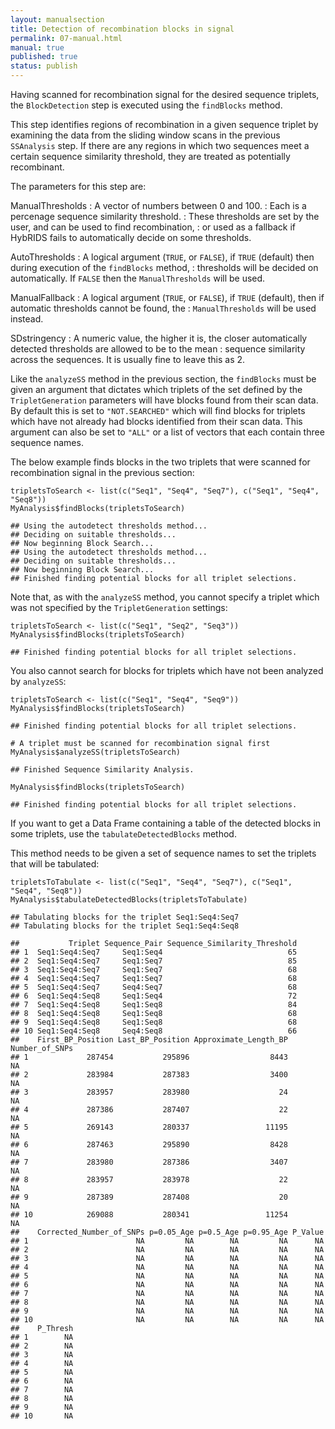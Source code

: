 ```yaml
---
layout: manualsection
title: Detection of recombination blocks in signal
permalink: 07-manual.html
manual: true
published: true
status: publish
---
```

 

 
Having scanned for recombination signal for the desired sequence triplets, the `BlockDetection` step is executed using the `findBlocks` method.
 
This step identifies regions of recombination in a given sequence triplet by examining the data from the sliding window scans in the previous `SSAnalysis` step. If there are any regions in which two sequences meet a certain sequence similarity threshold, they are treated as potentially recombinant.
 
The parameters for this step are:
 
ManualThresholds
  : A vector of numbers between 0 and 100.
  : Each is a percenage sequence similarity threshold.
  : These thresholds are set by the user, and can be used to find recombination,
  : or used as a fallback if HybRIDS fails to automatically decide on some thresholds.
  
AutoThresholds
  : A logical argument (`TRUE`, or `FALSE`), if `TRUE` (default) then during execution of the `findBlocks` method,
  : thresholds will be decided on automatically. If `FALSE` then the `ManualThresholds` will be used.
  
ManualFallback
  : A logical argument (`TRUE`, or `FALSE`), if `TRUE` (default), then if automatic thresholds cannot be found, the
  : `ManualThresholds` will be used instead.
  
SDstringency
  : A numeric value, the higher it is, the closer automatically detected thresholds are allowed to be to the mean
  : sequence similarity across the sequences. It is usually fine to leave this as 2.
  
Like the `analyzeSS` method in the previous section, the `findBlocks` must be given an argument that dictates which triplets of the set defined by the `TripletGeneration` parameters will have blocks found from their scan data.
By default this is set to `"NOT.SEARCHED"` which will find blocks for triplets which have not already had blocks identified from their scan data. This argument can also be set to `"ALL"` or a list of vectors that each contain three sequence names.
 
The below example finds blocks in the two triplets that were scanned for recombination signal in the previous section:

    tripletsToSearch <- list(c("Seq1", "Seq4", "Seq7"), c("Seq1", "Seq4", "Seq8"))
    MyAnalysis$findBlocks(tripletsToSearch)

    ## Using the autodetect thresholds method...
    ## Deciding on suitable thresholds...
    ## Now beginning Block Search...
    ## Using the autodetect thresholds method...
    ## Deciding on suitable thresholds...
    ## Now beginning Block Search...
    ## Finished finding potential blocks for all triplet selections.
 
Note that, as with the `analyzeSS` method, you cannot specify a triplet which was not specified by the `TripletGeneration` settings:
 

    tripletsToSearch <- list(c("Seq1", "Seq2", "Seq3"))
    MyAnalysis$findBlocks(tripletsToSearch)

    ## Finished finding potential blocks for all triplet selections.
 
You also cannot search for blocks for triplets which have not been analyzed by `analyzeSS`:

    tripletsToSearch <- list(c("Seq1", "Seq4", "Seq9"))
    MyAnalysis$findBlocks(tripletsToSearch)

    ## Finished finding potential blocks for all triplet selections.

    # A triplet must be scanned for recombination signal first
    MyAnalysis$analyzeSS(tripletsToSearch)

    ## Finished Sequence Similarity Analysis.

    MyAnalysis$findBlocks(tripletsToSearch)

    ## Finished finding potential blocks for all triplet selections.
 
If you want to get a Data Frame containing a table of the detected blocks in some triplets, use the `tabulateDetectedBlocks` method.
 
This method needs to be given a set of sequence names to set the triplets that will be tabulated:
 

    tripletsToTabulate <- list(c("Seq1", "Seq4", "Seq7"), c("Seq1", "Seq4", "Seq8"))
    MyAnalysis$tabulateDetectedBlocks(tripletsToTabulate)

    ## Tabulating blocks for the triplet Seq1:Seq4:Seq7
    ## Tabulating blocks for the triplet Seq1:Seq4:Seq8

    ##           Triplet Sequence_Pair Sequence_Similarity_Threshold
    ## 1  Seq1:Seq4:Seq7     Seq1:Seq4                            65
    ## 2  Seq1:Seq4:Seq7     Seq1:Seq7                            85
    ## 3  Seq1:Seq4:Seq7     Seq1:Seq7                            68
    ## 4  Seq1:Seq4:Seq7     Seq1:Seq7                            68
    ## 5  Seq1:Seq4:Seq7     Seq4:Seq7                            68
    ## 6  Seq1:Seq4:Seq8     Seq1:Seq4                            72
    ## 7  Seq1:Seq4:Seq8     Seq1:Seq8                            84
    ## 8  Seq1:Seq4:Seq8     Seq1:Seq8                            68
    ## 9  Seq1:Seq4:Seq8     Seq1:Seq8                            68
    ## 10 Seq1:Seq4:Seq8     Seq4:Seq8                            66
    ##    First_BP_Position Last_BP_Position Approximate_Length_BP Number_of_SNPs
    ## 1             287454           295896                  8443             NA
    ## 2             283984           287383                  3400             NA
    ## 3             283957           283980                    24             NA
    ## 4             287386           287407                    22             NA
    ## 5             269143           280337                 11195             NA
    ## 6             287463           295890                  8428             NA
    ## 7             283980           287386                  3407             NA
    ## 8             283957           283978                    22             NA
    ## 9             287389           287408                    20             NA
    ## 10            269088           280341                 11254             NA
    ##    Corrected_Number_of_SNPs p=0.05_Age p=0.5_Age p=0.95_Age P_Value
    ## 1                        NA         NA        NA         NA      NA
    ## 2                        NA         NA        NA         NA      NA
    ## 3                        NA         NA        NA         NA      NA
    ## 4                        NA         NA        NA         NA      NA
    ## 5                        NA         NA        NA         NA      NA
    ## 6                        NA         NA        NA         NA      NA
    ## 7                        NA         NA        NA         NA      NA
    ## 8                        NA         NA        NA         NA      NA
    ## 9                        NA         NA        NA         NA      NA
    ## 10                       NA         NA        NA         NA      NA
    ##    P_Thresh
    ## 1        NA
    ## 2        NA
    ## 3        NA
    ## 4        NA
    ## 5        NA
    ## 6        NA
    ## 7        NA
    ## 8        NA
    ## 9        NA
    ## 10       NA
 
 
 
 

